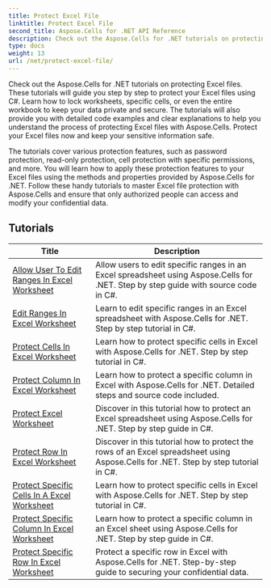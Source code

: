 ```yaml
---
title: Protect Excel File
linktitle: Protect Excel File
second_title: Aspose.Cells for .NET API Reference
description: Check out the Aspose.Cells for .NET tutorials on protecting Excel files. Learn how to secure your confidential data with C#.
type: docs
weight: 13
url: /net/protect-excel-file/
---
```

Check out the Aspose.Cells for .NET tutorials on protecting Excel files. These tutorials will guide you step by step to protect your Excel files using C#. Learn how to lock worksheets, specific cells, or even the entire workbook to keep your data private and secure. The tutorials will also provide you with detailed code examples and clear explanations to help you understand the process of protecting Excel files with Aspose.Cells. Protect your Excel files now and keep your sensitive information safe.

The tutorials cover various protection features, such as password protection, read-only protection, cell protection with specific permissions, and more. You will learn how to apply these protection features to your Excel files using the methods and properties provided by Aspose.Cells for .NET. Follow these handy tutorials to master Excel file protection with Aspose.Cells and ensure that only authorized people can access and modify your confidential data.

## Tutorials 
| Title | Description |
| --- | --- |
| [Allow User To Edit Ranges In Excel Worksheet](./allow-user-to-edit-ranges-in-excel-worksheet/) | Allow users to edit specific ranges in an Excel spreadsheet using Aspose.Cells for .NET. Step by step guide with source code in C#. |  
| [Edit Ranges In Excel Worksheet](./edit-ranges-in-excel-worksheet/) | Learn to edit specific ranges in an Excel spreadsheet with Aspose.Cells for .NET. Step by step tutorial in C#. |  
| [Protect Cells In Excel Worksheet](./protect-cells-in-excel-worksheet/) | Learn how to protect specific cells in Excel with Aspose.Cells for .NET. Step by step tutorial in C#. |  
| [Protect Column In Excel Worksheet](./protect-column-in-excel-worksheet/) | Learn how to protect a specific column in Excel with Aspose.Cells for .NET. Detailed steps and source code included. |  
| [Protect Excel Worksheet](./protect-excel-worksheet/) | Discover in this tutorial how to protect an Excel spreadsheet using Aspose.Cells for .NET. Step by step guide in C#. |  
| [Protect Row In Excel Worksheet](./protect-row-in-excel-worksheet/) | Discover in this tutorial how to protect the rows of an Excel spreadsheet using Aspose.Cells for .NET. Step by step tutorial in C#. |  
| [Protect Specific Cells In A Excel Worksheet](./protect-specific-cells-in-a-excel-worksheet/) | Learn how to protect specific cells in Excel with Aspose.Cells for .NET. Step by step tutorial in C#. |  
| [Protect Specific Column In Excel Worksheet](./protect-specific-column-in-excel-worksheet/) | Learn how to protect a specific column in an Excel sheet using Aspose.Cells for .NET. Step by step guide in C#. |  
| [Protect Specific Row In Excel Worksheet](./protect-specific-row-in-excel-worksheet/) | Protect a specific row in Excel with Aspose.Cells for .NET. Step-by-step guide to securing your confidential data. |  
